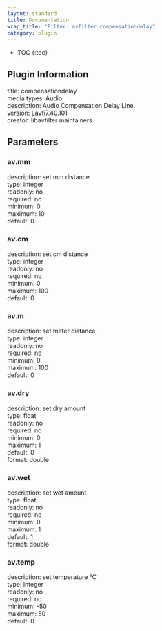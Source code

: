 ```yaml
---
layout: standard
title: Documentation
wrap_title: "Filter: avfilter.compensationdelay"
category: plugin
---
```

* TOC
{:toc}

## Plugin Information

title: compensationdelay  
media types:
Audio  
description: Audio Compensation Delay Line.  
version: Lavfi7.40.101  
creator: libavfilter maintainers  

## Parameters

### av.mm

  
description:
set mm distance  
type: integer  
readonly: no  
required: no  
minimum: 0  
maximum: 10  
default: 0  

### av.cm

  
description:
set cm distance  
type: integer  
readonly: no  
required: no  
minimum: 0  
maximum: 100  
default: 0  

### av.m

  
description:
set meter distance  
type: integer  
readonly: no  
required: no  
minimum: 0  
maximum: 100  
default: 0  

### av.dry

  
description:
set dry amount  
type: float  
readonly: no  
required: no  
minimum: 0  
maximum: 1  
default: 0  
format: double  

### av.wet

  
description:
set wet amount  
type: float  
readonly: no  
required: no  
minimum: 0  
maximum: 1  
default: 1  
format: double  

### av.temp

  
description:
set temperature °C  
type: integer  
readonly: no  
required: no  
minimum: -50  
maximum: 50  
default: 0  


